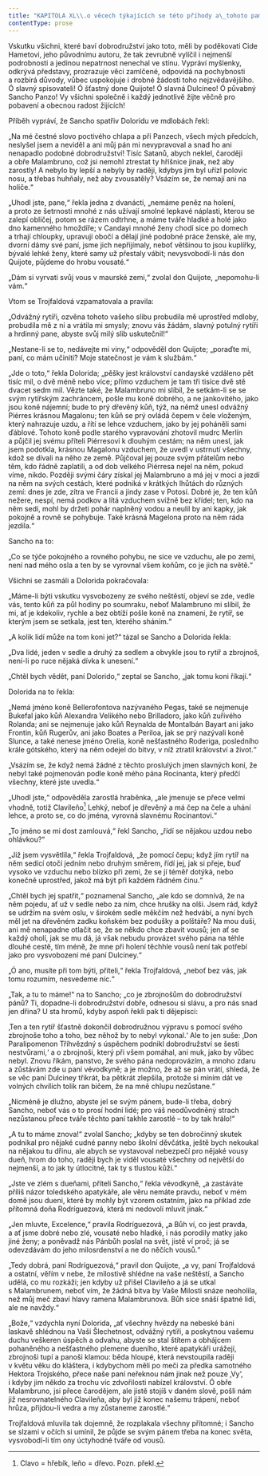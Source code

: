 ```yaml
---
title: "KAPITOLA XL\\.o věcech týkajících se této příhody a\_tohoto památného dobrodružství\\."
contentType: prose
---
```


<section>

Vskutku všichni, které baví dobrodružství jako toto, měli by poděkovati Cide Hametovi, jeho původnímu autoru, že tak zevrubně vylíčil i nejmenší podrobnosti a jedinou nepatrnost nenechal ve stínu. Vypráví myšlenky, odkrývá představy, prozrazuje věci zamlčené, odpovídá na pochybnosti a rozbírá důvody, vůbec uspokojuje i drobné žádosti toho nejzvědavějšího. Ó slavný spisovateli! Ó šťastný done Quijote! Ó slavná Dulcineo! Ó půvabný Sancho Panzo! Vy všichni společně i každý jednotlivě žijte věčně pro pobavení a obecnou radost žijících!

Příběh vypráví, že Sancho spatřiv Doloridu ve mdlobách řekl:

„Na mé čestné slovo poctivého chlapa a při Panzech, všech mých předcích, neslyšel jsem a neviděl a ani můj pán mi nevypravoval a snad ho ani nenapadlo podobné dobrodružství! Tisíc Satanů, abych neklel, čaroději a obře Malambruno, což jsi nemohl ztrestat ty hříšnice jinak, než aby zarostly! A nebylo by lepší a nebyly by raději, kdybys jim byl uřízl polovic nosu, a třebas huhňaly, než aby zvousatěly? Vsázím se, že nemají ani na holiče.“

„Uhodl jste, pane,“ řekla jedna z dvanácti, „nemáme peněz na holení, a proto ze šetrnosti mnohé z nás užívají smolné lepkavé náplasti, kterou se zalepí obličej, potom se rázem odtrhne, a máme tváře hladké a holé jako dno kamenného hmoždíře; v Candayi mnohé ženy chodí sice po domech a trhají chloupky, upravují obočí a dělají jiné podobné práce ženské, ale my, dvorní dámy své paní, jsme jich nepřijímaly, neboť většinou to jsou kuplířky, bývalé lehké ženy, které samy už přestaly vábit; nevysvobodí-li nás don Quijote, půjdeme do hrobu vousaté.“

„Dám si vyrvati svůj vous v maurské zemi,“ zvolal don Quijote, „nepomohu-li vám.“

Vtom se Trojfaldová vzpamatovala a pravila:

„Odvážný rytíři, ozvěna tohoto vašeho slibu probudila mě uprostřed mdloby, probudila mě z ní a vrátila mi smysly; znovu vás žádám, slavný potulný rytíři a hrdinný pane, abyste svůj milý slib uskutečnil!“

„Nestane-li se to, nedávejte mi viny,“ odpověděl don Quijote; „poraďte mi, paní, co mám učiniti? Moje statečnost je vám k službám.“

„Jde o toto,“ řekla Dolorida; „pěšky jest království candayské vzdáleno pět tisíc mil, o dvě méně nebo více; přímo vzduchem je tam tři tisíce dvě stě dvacet sedm mil. Vězte také, že Malambruno mi slíbil, že setkám-li se se svým rytířským zachráncem, pošle mu koně dobrého, a ne jankovitého, jako jsou koně nájemní; bude to prý dřevěný kůň, týž, na němž unesl odvážný Piérres krásnou Magalonu; ten kůň se prý ovládá čepem v čele vloženým, který nahrazuje uzdu, a řítí se lehce vzduchem, jako by jej poháněli sami ďáblové. Tohoto koně podle starého vypravování zhotovil mudrc Merlín a půjčil jej svému příteli Piérresovi k dlouhým cestám; na něm unesl, jak jsem podotkla, krásnou Magalonu vzduchem, že uvedl v ustrnutí všechny, kdož se dívali na něho ze země. Půjčoval jej pouze svým přátelům nebo těm, kdo řádně zaplatili, a od dob velkého Piérresa nejel na něm, pokud víme, nikdo. Později svými čáry získal jej Malambruno a má jej v moci a jezdí na něm na svých cestách, které podniká v krátkých lhůtách do různých zemí: dnes je zde, zítra ve Francii a jindy zase v Potosí. Dobré je, že ten kůň nežere, nespí, nemá podkov a lítá vzduchem svižně bez křídel; ten, kdo na něm sedí, mohl by držeti pohár naplněný vodou a neulil by ani kapky, jak pokojně a rovně se pohybuje. Také krásná Magelona proto na něm ráda jezdila.“

Sancho na to:

„Co se týče pokojného a rovného pohybu, ne sice ve vzduchu, ale po zemi, není nad mého osla a ten by se vyrovnal všem koňům, co je jich na světě.“

Všichni se zasmáli a Dolorida pokračovala:

„Máme-li býti vskutku vysvobozeny ze svého neštěstí, objeví se zde, vedle vás, tento kůň za půl hodiny po soumraku, neboť Malambruno mi slíbil, že mi, ať je kdekoliv, rychle a bez obtíží pošle koně na znamení, že rytíř, se kterým jsem se setkala, jest ten, kterého sháním.“

„A kolik lidí může na tom koni jet?“ tázal se Sancho a Dolorida řekla:

„Dva lidé, jeden v sedle a druhý za sedlem a obvykle jsou to rytíř a zbrojnoš, není-li po ruce nějaká dívka k unesení.“

„Chtěl bych vědět, paní Dolorido,“ zeptal se Sancho, „jak tomu koni říkají.“

Dolorida na to řekla:

„Nemá jméno koně Bellerofontova nazývaného Pegas, také se nejmenuje Bukefal jako kůň Alexandra Velikého nebo Brilladoro, jako kůň zuřivého Rolanda; ani se nejmenuje jako kůň Reynalda de Montalbán Bayart ani jako Frontin, kůň Rugerův, ani jako Boates a Periloa, jak se prý nazývali koně Slunce, a také nenese jméno Orelia, koně nešťastného Roderiga, posledního krále gótského, který na něm odejel do bitvy, v níž ztratil království a život.“

„Vsázím se, že když nemá žádné z těchto proslulých jmen slavných koní, že nebyl také pojmenován podle koně mého pána Rocinanta, který předčí všechny, které jste uvedla.“

„Uhodl jste,“ odpověděla zarostlá hraběnka, „ale jmenuje se přece velmi vhodně, totiž Clavileño[^5] Lehký, neboť je dřevěný a má čep na čele a uhání lehce, a proto se, co do jména, vyrovná slavnému Rocinantovi.“

„To jméno se mi dost zamlouvá,“ řekl Sancho, „řídí se nějakou uzdou nebo ohlávkou?“

„Již jsem vysvětlila,“ řekla Trojfaldová, „že pomocí čepu; když jím rytíř na něm sedící otočí jedním nebo druhým směrem, řídí jej, jak si přeje, buď vysoko ve vzduchu nebo blízko při zemi, že se jí téměř dotýká, nebo konečně uprostřed, jakož má být při každém řádném činu.“

„Chtěl bych jej spatřit,“ poznamenal Sancho, „ale kdo se domnívá, že na něm pojedu, ať už v sedle nebo za ním, chce hrušky na olši. Jsem rád, když se udržím na svém oslu, v širokém sedle měkčím než hedvábí, a nyní bych měl jet na dřevěném zadku koňském bez podušky a polštáře? Na mou duši, ani mě nenapadne otlačit se, že se někdo chce zbavit vousů; jen ať se každý oholí, jak se mu dá, já však nebudu provázet svého pána na téhle dlouhé cestě, tím méně, že mne při holení těchhle vousů není tak potřebí jako pro vysvobození mé paní Dulciney.“

„Ó ano, musíte při tom býti, příteli,“ řekla Trojfaldová, „neboť bez vás, jak tomu rozumím, nesvedeme nic.“

„Tak, a tu to máme!“ na to Sancho; „co je zbrojnošům do dobrodružství pánů? Ti, dopadne-li dobrodružství dobře, odnesou si slávu, a pro nás snad jen dřina? U sta hromů, kdyby aspoň řekli pak ti dějepisci:

‚Ten a ten rytíř šťastně dokončil dobrodružnou výpravu s pomocí svého zbrojnoše toho a toho, bez něhož by to nebyl vykonal.‘ Ale to jen suše: ‚Don Paralipomenon Tříhvězdný s úspěchem podnikl dobrodružství se šesti nestvůrami,‘ a o zbrojnoši, který při všem pomáhal, ani muk, jako by vůbec nebyl. Znovu říkám, panstvo, že svého pána nedoprovázím, a mnoho zdaru a zůstávám zde u paní vévodkyně; a je možno, že až se pán vrátí, shledá, že se věc paní Dulciney třikrát, ba pětkrát zlepšila, protože si míním dát ve volných chvílích tolik ran bičem, že na mně chlupu nezůstane.“

„Nicméně je dlužno, abyste jel se svým pánem, bude-li třeba, dobrý Sancho, neboť vás o to prosí hodní lidé; pro váš neodůvodněný strach nezůstanou přece tváře těchto paní takhle zarostlé – to by tak hrálo!“

„A tu to máme znova!“ zvolal Sancho; „kdyby se ten dobročinný skutek podnikal pro nějaké cudné panny nebo školní děvčátka, ještě bych nekoukal na nějakou tu dřinu, ale abych se vystavoval nebezpečí pro nějaké vousy dueň, hrom do toho, raději bych je viděl vousaté všechny od největší do nejmenší, a to jak ty útlocitné, tak ty s tlustou kůží.“

„Jste ve zlém s dueňami, příteli Sancho,“ řekla vévodkyně, „a zastáváte příliš názor toledského apatykáře, ale věru nemáte pravdu, neboť v mém domě jsou dueni, které by mohly být vzorem ostatním, jako na příklad zde přítomná doňa Rodríguezová, která mi nedovolí mluvit jinak.“

„Jen mluvte, Excelence,“ pravila Rodríguezová, „a Bůh ví, co jest pravda, a ať jsme dobré nebo zlé, vousaté nebo hladké, i nás porodily matky jako jiné ženy; a poněvadž nás Pánbůh poslal na svět, jistě ví proč; já se odevzdávám do jeho milosrdenství a ne do něčích vousů.“

„Tedy dobrá, paní Rodríguezová,“ pravil don Quijote, „a vy, paní Trojfaldová a ostatní, věřím v nebe, že milostivě shlédne na vaše neštěstí, a Sancho udělá, co mu rozkáži; jen kdyby už přišel Clavileño a já se utkal s Malambrunem, neboť vím, že žádná bitva by Vaše Milosti snáze neoholila, než můj meč zbaví hlavy ramena Malambrunova. Bůh sice snáší špatné lidi, ale ne navždy.“

„Bože,“ vzdychla nyní Dolorida, „ať všechny hvězdy na nebeské báni laskavě shlédnou na Vaši Šlechetnost, odvážný rytíři, a poskytnou vašemu duchu veškeren úspěch a odvahu, abyste se stal štítem a obhájcem pohaněného a nešťastného plemene dueního, které apatykáři urážejí, zbrojnoši tupí a panoši klamou: běda hloupé, která nevstoupila raději v květu věku do kláštera, i kdybychom měli po meči za předka samotného Hektora Trojského, přece naše paní neřeknou nám jinak než pouze ‚Vy‘, i kdyby jim někdo za trochu víc zdvořilosti nabízel království. Ó obře Malambruno, jsi přece čarodějem, ale jistě stojíš v daném slově, pošli nám již nesrovnatelného Clavileña, aby byl již konec našemu trápení, neboť hrůza, přijdou-li vedra a my zůstaneme zarostlé.“

Trojfaldová mluvila tak dojemně, že rozplakala všechny přítomné; i Sancho se slzami v očích si umínil, že půjde se svým pánem třeba na konec světa, vysvobodí-li tím ony úctyhodné tváře od vousů.

[^5]: Clavo = hřebík, leño = dřevo. Pozn. překl.

</section>

